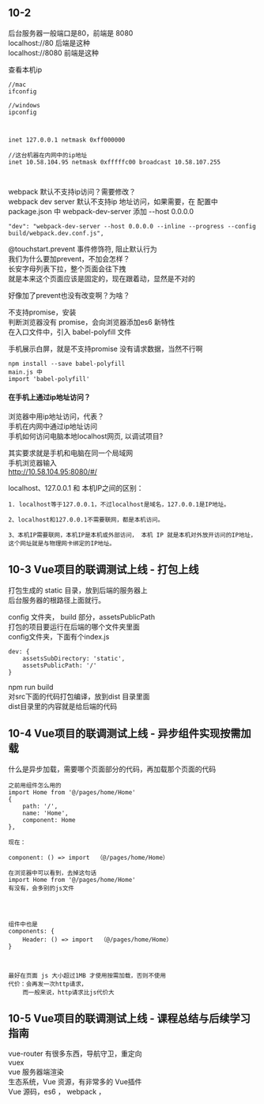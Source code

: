 ## 10-2

后台服务器一般端口是80，前端是 8080  
localhost://80 后端是这种  
localhost://8080 前端是这种  

查看本机ip

```
//mac
ifconfig  

//windows
ipconfig



inet 127.0.0.1 netmask 0xff000000 
	
//这台机器在内网中的ip地址
inet 10.58.104.95 netmask 0xfffffc00 broadcast 10.58.107.255
	
	
```

webpack 默认不支持ip访问？需要修改？  
webpack dev server 默认不支持ip 地址访问，如果需要，在 配置中  
package.json 中  webpack-dev-server  添加  --host 0.0.0.0

```
"dev": "webpack-dev-server --host 0.0.0.0 --inline --progress --config build/webpack.dev.conf.js",
```  




@touchstart.prevent 事件修饰符,  阻止默认行为  
我们为什么要加prevent，不加会怎样？   
长安字母列表下拉，整个页面会往下拽  
就是本来这个页面应该是固定的，现在跟着动，显然是不对的

好像加了prevent也没有改变啊？为啥？







不支持promise，安装  
判断浏览器没有 promise，会向浏览器添加es6 新特性  
在入口文件中，引入 babel-polyfill 文件  

手机展示白屏，就是不支持promise 没有请求数据，当然不行啊
```
npm install --save babel-polyfill
main.js 中
import 'babel-polyfill'
```

#### 在手机上通过ip地址访问？
浏览器中用ip地址访问，代表？  
手机在内网中通过ip地址访问  
手机如何访问电脑本地localhost网页, 以调试项目?

其实要求就是手机和电脑在同一个局域网  
手机浏览器输入  
http://10.58.104.95:8080/#/



localhost、127.0.0.1 和 本机IP之间的区别：

	1. localhost等于127.0.0.1，不过localhost是域名，127.0.0.1是IP地址。

	2、localhost和127.0.0.1不需要联网，都是本机访问。

	3、本机IP需要联网，本机IP是本机或外部访问， 本机 IP 就是本机对外放开访问的IP地址，这个网址就是与物理网卡绑定的IP地址。


## 10-3 Vue项目的联调测试上线 - 打包上线
打包生成的 static 目录，放到后端的服务器上  
后台服务器的根路径上面就行。

config 文件夹， build 部分，assetsPublicPath  
打包的项目要运行在后端的哪个文件夹里面  
config文件夹，下面有个index.js  

```
dev: {
    assetsSubDirectory: 'static',
    assetsPublicPath: '/'
}
```

npm run build  
对src下面的代码打包编译，放到dist 目录里面  
dist目录里的内容就是给后端的代码


## 10-4 Vue项目的联调测试上线 - 异步组件实现按需加载

什么是异步加载，需要哪个页面部分的代码，再加载那个页面的代码


```
之前用组件怎么用的
import Home from '@/pages/home/Home'
{
    path: '/',
    name: 'Home',
    component: Home
},

现在：

component: () => import  （@/pages/home/Home）

在浏览器中可以看到，去掉这句话
import Home from '@/pages/home/Home'
有没有，会多别的js文件




组件中也是
components: {
	Header: () => import  （@/pages/home/Home）
}



最好在页面 js 大小超过1MB 才使用按需加载，否则不使用
代价：会再发一次http请求，
	而一般来说，http请求比js代价大
```

## 10-5 Vue项目的联调测试上线 - 课程总结与后续学习指南
 
vue-router  有很多东西，导航守卫，重定向  
vuex  
vue 服务器端渲染  
生态系统，Vue 资源，有非常多的 Vue插件  
Vue 源码，es6 ， webpack ，   


